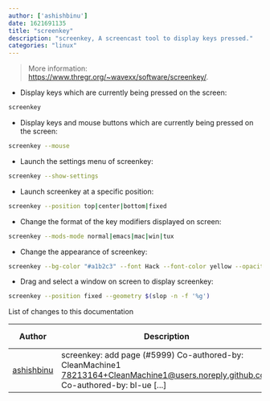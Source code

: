 ```yaml
---
author: ['ashishbinu']
date: 1621691135
title: "screenkey"
description: "screenkey, A screencast tool to display keys pressed."
categories: "linux"
---
```

> More information: <https://www.thregr.org/~wavexx/software/screenkey/>.

- Display keys which are currently being pressed on the screen:

```bash
screenkey
```

- Display keys and mouse buttons which are currently being pressed on the screen:

```bash
screenkey --mouse
```

- Launch the settings menu of screenkey:

```bash
screenkey --show-settings
```

- Launch screenkey at a specific position:

```bash
screenkey --position top|center|bottom|fixed
```

- Change the format of the key modifiers displayed on screen:

```bash
screenkey --mods-mode normal|emacs|mac|win|tux
```

- Change the appearance of screenkey:

```bash
screenkey --bg-color "#a1b2c3" --font Hack --font-color yellow --opacity 0.8
```

- Drag and select a window on screen to display screenkey:

```bash
screenkey --position fixed --geometry $(slop -n -f '%g')
```
List of changes to this documentation


Author | Description | ISO 8601 Date | GitHub link
------|-----|-----|-----
[ashishbinu](mailto:56691622+ashishbinu@users.noreply.github.com) | screenkey: add page (#5999) Co-authored-by: CleanMachine1 <78213164+CleanMachine1@users.noreply.github.com> Co-authored-by: bl-ue [...] | 2021-05-22T15:45:35 | [fe7a55124a9c](https://github.com/tldr-pages/tldr/commit/fe7a55124a9cc15e9a596cb4c201cdd6f332720a)

